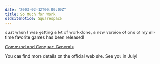 ```yaml
---
date: "2003-02-12T00:00:00Z"
title: So Much for Work
oldsitenotice: Squarespace
---
```

Just when I was getting a lot of work done, a new version of one of my all-time favorite games has been released!

[Command and Conquer: Generals][1]

You can find more details on the official web site. See you in July!

[1]: http://www.eagames.com/official/cc/generals/us/home.jsp
